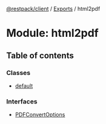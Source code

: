 [@restpack/client](../README.md) / [Exports](../modules.md) / html2pdf

# Module: html2pdf

## Table of contents

### Classes

- [default](../classes/html2pdf.default.md)

### Interfaces

- [PDFConvertOptions](../interfaces/html2pdf.pdfconvertoptions.md)
